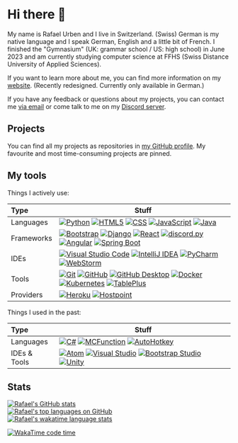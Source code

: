 # Hi there 👋

My name is Rafael Urben and I live in Switzerland. (Swiss) German is my native language and I speak German, English and a little bit of French.
I finished the "Gymnasium" (UK: grammar school / US: high school) in June 2023 and am currently studying computer science at FFHS (Swiss Distance University of Applied Sciences).

If you want to learn more about me, you can find more information on my [website](https://rafaelurben.ch). (Recently redesigned. Currently only available in German.)

If you have any feedback or questions about my projects, you can contact me [via email](https://go.rafaelurben.ch/devmail) or come talk to me on my [Discord server](https://go.rafaelurben.ch/discord).

## Projects

You can find all my projects as repositories in [my GitHub profile](https://github.com/rafaelurben/). My favourite and most time-consuming projects are pinned.

## My tools

Things I actively use:

| Type | Stuff |
| :--- | ---| 
| Languages | [![Python](<https://img.shields.io/badge/-Python-3776AB?style=flat&logo=python&logoColor=white>)](https://www.python.org/) [![HTML5](<https://img.shields.io/badge/-HTML5-E34F26?style=flat&logo=html5&logoColor=white>)](https://www.wikiwand.com/en/HTML5) [![CSS](<https://img.shields.io/badge/-CSS3-1572B6?style=flat&logo=css3&logoColor=white>)](https://www.wikiwand.com/en/Cascading_Style_Sheets) [![JavaScript](<https://img.shields.io/badge/-JavaScript-eed718?style=flat&logo=javascript&logoColor=white>)](https://www.wikiwand.com/en/JavaScript) [![Java](https://img.shields.io/badge/-Java-007396?style=flat&logo=&logoColor=white)](https://www.java.com/) |
| Frameworks | [![Bootstrap](<https://img.shields.io/badge/-Bootstrap-7952B3?style=flat&logo=bootstrap&logoColor=white>)](https://getbootstrap.com/) [![Django](<https://img.shields.io/badge/-Django-092E20?style=flat&logo=django&logoColor=white>)](https://www.djangoproject.com) [![React](<https://img.shields.io/badge/-React-20232a?style=flat&logo=react&logoColor=61dafb>)](https://reactjs.org/) [![discord.py](<https://img.shields.io/badge/-discord.py-5865F2?style=flat&logo=discord&logoColor=white>)](https://discordpy.readthedocs.io) [![Angular](https://img.shields.io/badge/-Angular-DD0031?style=flat&logo=angular&logoColor=white)](https://angular.io/) [![Spring Boot](https://img.shields.io/badge/-Spring%20Boot-6DB33F?style=flat&logo=springboot&logoColor=white)](https://spring.io/projects/spring-boot) |
| IDEs | [![Visual Studio Code](<http://img.shields.io/badge/-VS Code-007ACC?style=flat&logo=visualstudiocode&logoColor=white>)](https://code.visualstudio.com/) [![IntelliJ IDEA](<https://img.shields.io/badge/-IntelliJ IDEA-FFFFFF?style=flat&logo=intellijidea&logoColor=black>)](https://www.jetbrains.com/idea/) [![PyCharm](<https://img.shields.io/badge/-PyCharm-FFFFFF?style=flat&logo=pycharm&logoColor=black>)](https://www.jetbrains.com/pycharm/) [![WebStorm](<https://img.shields.io/badge/-WebStorm-FFFFFF?style=flat&logo=webstorm&logoColor=black>)](https://www.jetbrains.com/webstorm/) |
| Tools | [![Git](<http://img.shields.io/badge/-Git-F1502F?style=flat&logo=git&logoColor=FFFFFF>)](https://git-scm.com/) [![GitHub](<http://img.shields.io/badge/-Github-181717?style=flat&logo=github&logoColor=FFFFFF>)](https://github.com/) [![GitHub Desktop](<http://img.shields.io/badge/-Github Desktop-181717?style=flat&logo=github&logoColor=FFFFFF>)](https://desktop.github.com/) [![Docker](https://img.shields.io/badge/Docker-blue?logo=docker&logoColor=white)](https://www.docker.com/) [![Kubernetes](https://img.shields.io/badge/Kubernetes-326ce5?logo=kubernetes&logoColor=white)](https://kubernetes.io/) [![TablePlus](https://img.shields.io/badge/-TablePlus-ffd538?style=flat&logo=&logoColor=white)](https://tableplus.com/) |
| Providers | [![Heroku](<http://img.shields.io/badge/-Heroku-430098?style=flat&logo=heroku&logoColor=white>)](https://heroku.com/) [![Hostpoint](https://img.shields.io/badge/-Hostpoint-1e9ae2?style=flat&logo=&logoColor=white)](https://www.hostpoint.ch/) |

Things I used in the past:

| Type | Stuff |
| :--- | ---| 
| Languages | [![C#](<https://img.shields.io/badge/-C%23-659ad2?style=flat&logo=csharp&logoColor=white>)](https://unity3d.com/learning-c-sharp-in-unity-for-beginners) [![MCFunction](<http://img.shields.io/badge/-MCFunction-62B47A?style=flat&logo=minecraft&logoColor=white>)](https://minecraft.gamepedia.com/Function_(Java_Edition)) [![AutoHotkey](<https://img.shields.io/badge/-AutoHotkey-334455?style=flat&logo=autohotkey&logoColor=white>)](https://www.autohotkey.com/) |
| IDEs & Tools | [![Atom](<http://img.shields.io/badge/-Atom-66595C?style=flat&logo=atom&logoColor=white>)](https://atom.io/) [![Visual Studio](<http://img.shields.io/badge/-Visual Studio-5C2D91?style=flat&logo=visualstudio&logoColor=white>)](https://visualstudio.com/) [![Bootstrap Studio](<http://img.shields.io/badge/-Bootstrap Studio-7952B3?style=flat&logo=bootstrap&logoColor=white>)](https://bootstrapstudio.io) [![Unity](<http://img.shields.io/badge/-Unity-000000?style=flat&logo=unity&logoColor=white>)](https://unity.com/) |


## Stats

<a href="https://github.com/anuraghazra/github-readme-stats">
<picture>
  <source media="(prefers-color-scheme: dark)" srcset="https://github-readme-stats.vercel.app/api?username=rafaelurben&show_icons=true&card_width=495&theme=dark&rank_icon=percentile&count_private=true">
  <source media="(prefers-color-scheme: light)" srcset="https://github-readme-stats.vercel.app/api?username=rafaelurben&show_icons=true&card_width=495&theme=default&rank_icon=percentile&count_private=true">
  <img alt="Rafael's GitHub stats">
</picture>
</a>
<br />
<a href="https://github.com/anuraghazra/github-readme-stats">
<picture>
  <source media="(prefers-color-scheme: dark)" srcset="https://github-readme-stats.vercel.app/api/top-langs/?username=rafaelurben&layout=compact&langs_count=12&card_width=495&theme=dark">
  <source media="(prefers-color-scheme: light)" srcset="https://github-readme-stats.vercel.app/api/top-langs/?username=rafaelurben&layout=compact&langs_count=12&card_width=495&theme=default">
  <img alt="Rafael's top languages on GitHub">
</picture>
</a>
<br />
<a href="https://wakatime.com/@rafaelurben">
<picture>
  <source media="(prefers-color-scheme: dark)" srcset="https://github-readme-stats.vercel.app/api/wakatime/?username=rafaelurben&layout=compact&langs_count=12&theme=dark">
  <source media="(prefers-color-scheme: light)" srcset="https://github-readme-stats.vercel.app/api/wakatime/?username=rafaelurben&layout=compact&langs_count=12&theme=default">
  <img alt="Rafael's wakatime language stats">
</picture>
</a>


[![WakaTime code time](https://wakatime.com/badge/user/c61e21c4-90ec-4953-b64f-e1a589f1e09c.svg)](https://wakatime.com/@rafaelurben)
